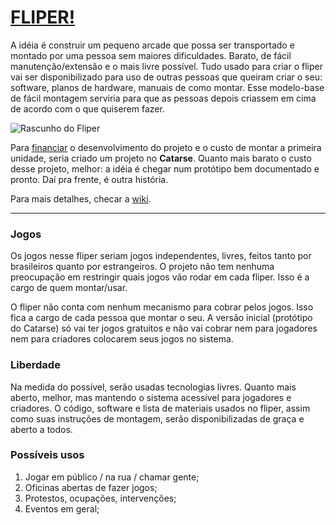 # [FLIPER!](http://marxistpokemon.github.io/Fliper)

A idéia é construir um pequeno arcade que possa ser transportado e montado por uma pessoa sem maiores dificuldades. Barato, de fácil manutenção/extensão e o mais livre possível. Tudo usado para criar o fliper vai ser disponibilizado para uso de outras pessoas que queiram criar o seu: software, planos de hardware, manuais de como montar. Esse modelo-base de fácil montagem serviria para que as pessoas depois criassem em cima de acordo com o que quiserem fazer.

![Rascunho do Fliper](https://raw.github.com/marxistpokemon/Fliper/master/Imagens/Fliper1.jpg)

Para [financiar](https://github.com/marxistpokemon/Fliper/wiki/Financiamento) o desenvolvimento do projeto e o custo de montar a primeira unidade, seria criado um projeto no **Catarse**. Quanto mais barato o custo desse projeto, melhor: a idéia é chegar num protótipo bem documentado e pronto. Daí pra frente, é outra história.

Para mais detalhes, checar a [wiki](https://github.com/marxistpokemon/Fliper/wiki).

---

### Jogos

Os jogos nesse fliper seriam jogos independentes, livres, feitos tanto por brasileiros quanto por estrangeiros. O projeto não tem nenhuma preocupação em restringir quais jogos vão rodar em cada fliper. Isso é a cargo de quem montar/usar.

O fliper não conta com nenhum mecanismo para cobrar pelos jogos. Isso fica a cargo de cada pessoa que montar o seu. A versão inicial (protótipo do Catarse) só vai ter jogos gratuitos e não vai cobrar nem para jogadores nem para criadores colocarem seus jogos no sistema.

### Liberdade

Na medida do possível, serão usadas tecnologias livres. Quanto mais aberto, melhor, mas mantendo o sistema acessível para jogadores e criadores. O código, software e lista de materiais usados no fliper, assim como suas instruções de montagem, serão disponibilizadas de graça e aberto a todos.

### Possíveis usos

1. Jogar em público / na rua / chamar gente;
2. Oficinas abertas de fazer jogos;
3. Protestos, ocupações, intervenções;
4. Eventos em geral;
